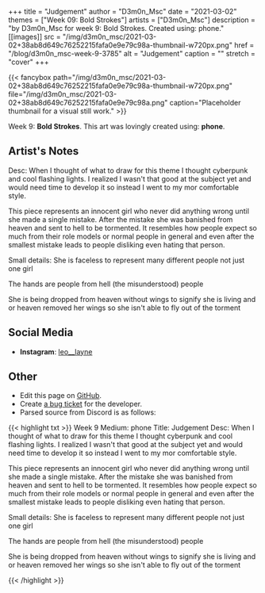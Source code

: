 +++
title =       "Judgement"
author =      "D3m0n_Msc"
date =        "2021-03-02"
themes =      ["Week 09: Bold Strokes"]
artists =     ["D3m0n_Msc"]
description = "by D3m0n_Msc for week 9: Bold Strokes. Created using: phone."
[[images]]
      src = "/img/d3m0n_msc/2021-03-02+38ab8d649c76252215fafa0e9e79c98a-thumbnail-w720px.png"
      href = "/blog/d3m0n_msc-week-9-3785"
      alt = "Judgement"
      caption = ""
      stretch = "cover"
+++

{{< fancybox path="/img/d3m0n_msc/2021-03-02+38ab8d649c76252215fafa0e9e79c98a-thumbnail-w720px.png" file="/img/d3m0n_msc/2021-03-02+38ab8d649c76252215fafa0e9e79c98a.png" caption="Placeholder thumbnail for a visual still work." >}}


Week 9: **Bold Strokes**. This art was lovingly created using: **phone**.

## Artist's Notes

Desc: When I thought of what to draw for this theme I thought cyberpunk and cool flashing lights.
I realized I wasn't that good at the subject yet and would need time to develop it so instead I went to my mor comfortable style.

This piece represents an innocent girl who never did anything wrong until she made a single mistake.
After the mistake she was banished from heaven and sent to hell to be tormented. It resembles how people expect so much from their role models or normal people in general and even after the smallest mistake leads to people disliking even hating that person.

Small details: She is faceless to represent many different people not just one girl

The hands are people from hell (the misunderstood) people

She is being dropped from heaven without wings to signify she is living and or heaven removed her wings so she isn't able to fly out of the torment

## Social Media

- **Instagram**: <a href='https://instagram.com/leo__layne' target='_blank'>leo__layne</a>

## Other

- Edit this page on [GitHub](https://github.com/teaminkling/web-refresh/edit/main/content/blog/d3m0n_msc-week-9-3785.md).
- Create [a bug ticket](https://github.com/teaminkling/web-refresh/issues/new?assignees=&labels=bug&template=problem-report.md&title=) for the developer.
- Parsed source from Discord is as follows:

{{< highlight txt >}}
Week 9
Medium: phone
Title: Judgement
Desc: When I thought of what to draw for this theme I thought cyberpunk and cool flashing lights.
I realized I wasn't that good at the subject yet and would need time to develop it so instead I went to my mor comfortable style.

This piece represents an innocent girl who never did anything wrong until she made a single mistake.
After the mistake she was banished from heaven and sent to hell to be tormented. It resembles how people expect so much from their role models or normal people in general and even after the smallest mistake leads to people disliking even hating that person.

Small details: She is faceless to represent many different people not just one girl

The hands are people from hell (the misunderstood) people

She is being dropped from heaven without wings to signify she is living and or heaven removed her wings so she isn't able to fly out of the torment


{{< /highlight >}}